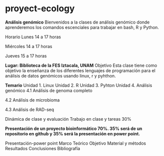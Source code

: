 # proyect-ecology
**Análisis genómico**
Bienvenidos a la clases de análisis genómico donde aprenderemos los comandos escenciales para trabajar en bash, R y Python.

Horario
Lunes 14 a 17 horas

Miércoles 14 a 17 horas

Jueves 15 a 17 horas

**Lugar: Biblioteca de la FES Iztacala, UNAM**
Objetivo
Esta clase tiene como objetivo la enseñanza de los diferentes lenguajes de programación para el análisis de datos genómicos usando linux, r y pyhthon.

**Temario**
Unidad 1. Linux
Unidad 2. R
Unidad 3. Pyhton
Unidad 4. Análisis genómico
4.1 Análisis de genoma completo

4.2 Análisis de microbioma

4.3 Análisis de RAD-seq

Dinámica de clase y evaluación
Trabajo en clase y tareas 30%

**Presentación de un proyecto bioinformático 70%. 35% será de un repositorio en github y 35% será la presentación en power point.**

Presentación-power point
Marco Teórico
Objetivo
Material y métodos
Resultados
Conclusiones
Bibliografía

